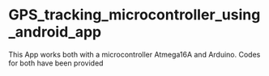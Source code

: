 # GPS_tracking_microcontroller_using_android_app
This App works both with a microcontroller Atmega16A and Arduino. Codes for both have been provided
